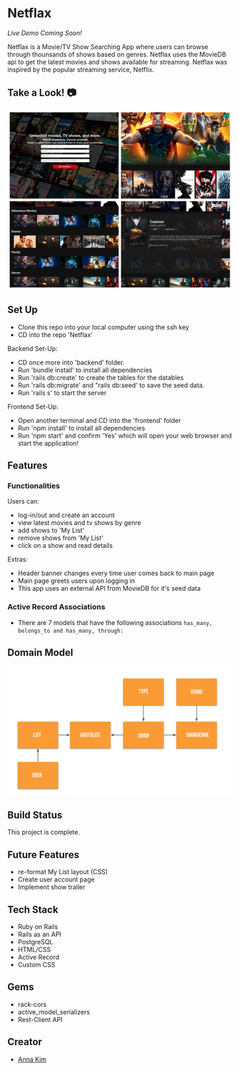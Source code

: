 # Netflax
*Live Demo Coming Soon!*

Netflax is a Movie/TV Show Searching App where users can browse through thounsands of shows based on genres. Netflax uses the MovieDB api to get the latest movies and shows available for streaming. Netflax was inspired by the popular streaming service, Netflix.

## Take a Look! 📷
<img src='frontend/image/screenshot.png'> </img>
 
 ## Set Up
 
 * Clone this repo into your local computer using the ssh key
 * CD into the repo 'Netflax'
 
 Backend Set-Up:
 * CD once more into 'backend' folder.
 * Run 'bundle install' to install all dependencies
 * Run 'rails db:create' to create the tables for the datables
 * Run 'rails db:migrate' and "rails db:seed' to save the seed data.
 * Run 'rails s' to start the server
 
 Frontend Set-Up:
 * Open another terminal and CD into the 'frontend' folder
 * Run 'npm install' to install all dependencies
 * Run 'npm start' and confirm 'Yes' which will open your web browser and start the application!
 

## Features

### Functionalities
Users can:
  * log-in/out and create an account
  * view latest movies and tv shows by genre
  * add shows to 'My List'
  * remove shows from 'My List'
  * click on a show and read details
  
 Extras:
  * Header banner changes every time user comes back to main page
  * Main page greets users upon logging in
  * This app uses an external API from MovieDB for it's seed data

### Active Record Associations
 * There are 7 models that have the following associations ```has_many, belongs_to and has_many, through: ```

## Domain Model
<img src='frontend/image/domainmodel.png'> </img>

 ## Build Status
 This project is complete.
 
## Future Features
 * re-format My List layout (CSS)
 * Create user account page
 * Implement show trailer
 
## Tech Stack
 * Ruby on Rails
 * Rails as an API
 * PostgreSQL
 * HTML/CSS
 * Active Record
 * Custom CSS
 
## Gems 
 * rack-cors
 * active_model_serializers
 * Rest-Client API
 
## Creator
 * [Anna Kim](https://github.com/iannakim)
 
